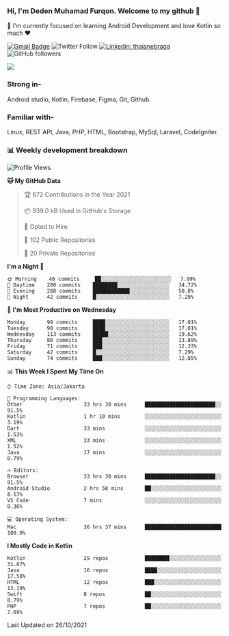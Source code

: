 ### Hi, I'm Deden Muhamad Furqon. Welcome to my github 👋

<!--
**furqoncreative/furqoncreative** is a ✨ _special_ ✨ repository because its `README.md` (this file) appears on your GitHub profile.

Here are some ideas to get you started:

- 🔭 I’m currently working on ...
- 👯 I’m looking to collaborate on ...
- 🤔 I’m looking for help with ...
- 💬 Ask me about ...
- 📫 How to reach me: ...
- 😄 Pronouns: ...
- ⚡ Fun fact: ...
-->

  🌱 I'm currently focused on learning Android Development and love Kotlin so much ❤ 

[![Gmail Badge](https://img.shields.io/badge/-furqoncreative24@gmail.com-c14438?style=flat-square&logo=Gmail&logoColor=white&link=mailto:furqoncreative24@gmail.com)](mailto:furqoncreative24@gmail.com)
![Twitter Follow](https://img.shields.io/twitter/follow/furqoncreative?label=Follow)
[![Linkedin: thaianebraga](https://img.shields.io/badge/-Deden_Muhamad_Furqon-blue?style=flat-square&logo=Linkedin&logoColor=white&link=https://www.linkedin.com/in/anmol-p-singh/)](https://www.linkedin.com/in/furqoncreative/)
![GitHub followers](https://img.shields.io/github/followers/furqoncreative?label=Follow&style=social)


   <img src="https://github-readme-stats.sera5-dev.vercel.app/api?username=furqoncreative&hide=stars&show_icons=true&count_private=true&include_all_commits=true&title_color=#008080&icon_color=#008080&hide_border=true" width="">

### Strong in-

Android studio, Kotlin, Firebase, Figma, Git, Github.

### Familiar with-
Linux, REST API, Java, PHP, HTML, Bootstrap, MySql, Laravel, CodeIgniter.

### 📊 Weekly development breakdown

<!--START_SECTION:waka-->
![Profile Views](http://img.shields.io/badge/Profile%20Views-0-blue)

**🐱 My GitHub Data** 

> 🏆 672 Contributions in the Year 2021
 > 
> 📦 939.0 kB Used in GitHub's Storage 
 > 
> 💼 Opted to Hire
 > 
> 📜 102 Public Repositories 
 > 
> 🔑 20 Private Repositories  
 > 
**I'm a Night 🦉** 

```text
🌞 Morning    46 commits     ██░░░░░░░░░░░░░░░░░░░░░░░   7.99% 
🌆 Daytime    200 commits    ████████░░░░░░░░░░░░░░░░░   34.72% 
🌃 Evening    288 commits    ████████████░░░░░░░░░░░░░   50.0% 
🌙 Night      42 commits     █░░░░░░░░░░░░░░░░░░░░░░░░   7.29%

```
📅 **I'm Most Productive on Wednesday** 

```text
Monday       98 commits     ████░░░░░░░░░░░░░░░░░░░░░   17.01% 
Tuesday      98 commits     ████░░░░░░░░░░░░░░░░░░░░░   17.01% 
Wednesday    113 commits    █████░░░░░░░░░░░░░░░░░░░░   19.62% 
Thursday     80 commits     ███░░░░░░░░░░░░░░░░░░░░░░   13.89% 
Friday       71 commits     ███░░░░░░░░░░░░░░░░░░░░░░   12.33% 
Saturday     42 commits     █░░░░░░░░░░░░░░░░░░░░░░░░   7.29% 
Sunday       74 commits     ███░░░░░░░░░░░░░░░░░░░░░░   12.85%

```


📊 **This Week I Spent My Time On** 

```text
⌚︎ Time Zone: Asia/Jakarta

💬 Programming Languages: 
Other                    33 hrs 30 mins      ███████████████████████░░   91.5% 
Kotlin                   1 hr 10 mins        ░░░░░░░░░░░░░░░░░░░░░░░░░   3.19% 
Dart                     33 mins             ░░░░░░░░░░░░░░░░░░░░░░░░░   1.53% 
XML                      33 mins             ░░░░░░░░░░░░░░░░░░░░░░░░░   1.52% 
Java                     17 mins             ░░░░░░░░░░░░░░░░░░░░░░░░░   0.79%

🔥 Editors: 
Browser                  33 hrs 30 mins      ███████████████████████░░   91.5% 
Android Studio           2 hrs 58 mins       ██░░░░░░░░░░░░░░░░░░░░░░░   8.13% 
VS Code                  7 mins              ░░░░░░░░░░░░░░░░░░░░░░░░░   0.36%

💻 Operating System: 
Mac                      36 hrs 37 mins      █████████████████████████   100.0%

```

**I Mostly Code in Kotlin** 

```text
Kotlin                   29 repos            ████████░░░░░░░░░░░░░░░░░   31.87% 
Java                     16 repos            ████░░░░░░░░░░░░░░░░░░░░░   17.58% 
HTML                     12 repos            ███░░░░░░░░░░░░░░░░░░░░░░   13.19% 
Swift                    8 repos             ██░░░░░░░░░░░░░░░░░░░░░░░   8.79% 
PHP                      7 repos             ██░░░░░░░░░░░░░░░░░░░░░░░   7.69%

```



 Last Updated on 26/10/2021
<!--END_SECTION:waka-->
